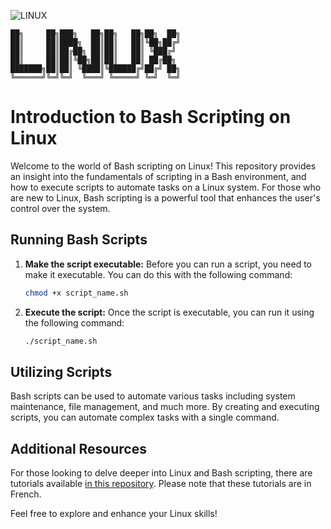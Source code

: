 ![LINUX](https://img.shields.io/badge/LINUX-yellow)

```
██╗     ██╗███╗   ██╗██╗   ██╗██╗  ██╗
██║     ██║████╗  ██║██║   ██║╚██╗██╔╝
██║     ██║██╔██╗ ██║██║   ██║ ╚███╔╝ 
██║     ██║██║╚██╗██║██║   ██║ ██╔██╗ 
███████╗██║██║ ╚████║╚██████╔╝██╔╝ ██╗
╚══════╝╚═╝╚═╝  ╚═══╝ ╚═════╝ ╚═╝  ╚═╝
```


# Introduction to Bash Scripting on Linux

Welcome to the world of Bash scripting on Linux! This repository provides an insight into the fundamentals of scripting in a Bash environment, and how to execute scripts to automate tasks on a Linux system. For those who are new to Linux, Bash scripting is a powerful tool that enhances the user's control over the system.

## Running Bash Scripts

1. **Make the script executable:**
   Before you can run a script, you need to make it executable. You can do this with the following command:
   ```bash
   chmod +x script_name.sh
   ```
2. **Execute the script:**
   Once the script is executable, you can run it using the following command:
   ```bash
   ./script_name.sh
   ```

## Utilizing Scripts

Bash scripts can be used to automate various tasks including system maintenance, file management, and much more. By creating and executing scripts, you can automate complex tasks with a single command.

## Additional Resources

For those looking to delve deeper into Linux and Bash scripting, there are tutorials available [in this repository](https://github.com/SECRET-GUEST/LINUX). Please note that these tutorials are in French.

Feel free to explore and enhance your Linux skills!